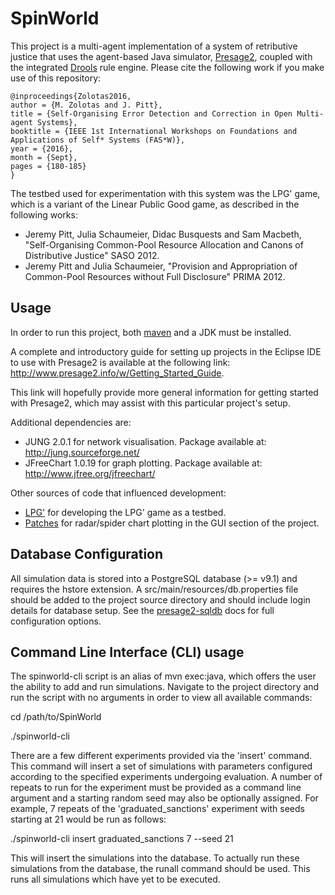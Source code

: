 # SpinWorld #

This project is a multi-agent implementation of a system of retributive justice that uses the agent-based Java simulator, [Presage2](https://github.com/Presage/Presage2), coupled with the integrated [Drools](https://www.drools.org/) rule engine. Please cite the following work if you make use of this repository:

```
@inproceedings{Zolotas2016,
author = {M. Zolotas and J. Pitt},
title = {Self-Organising Error Detection and Correction in Open Multi-agent Systems},
booktitle = {IEEE 1st International Workshops on Foundations and Applications of Self* Systems (FAS*W)},
year = {2016},
month = {Sept},
pages = {180-185}
}
```

The testbed used for experimentation with this system was the LPG' game, which is a variant of the Linear Public Good game, as described in the following works:

* Jeremy Pitt, Julia Schaumeier, Didac Busquests and Sam Macbeth, "Self-Organising Common-Pool Resource Allocation and Canons of Distributive Justice" SASO 2012.
* Jeremy Pitt and Julia Schaumeier, "Provision and Appropriation of Common-Pool Resources without Full Disclosure" PRIMA 2012.

## Usage ##

In order to run this project, both [maven](http://maven.apache.org/) and a JDK must be installed.

A complete and introductory guide for setting up projects in the Eclipse IDE to use with Presage2 is available at the following link:
http://www.presage2.info/w/Getting_Started_Guide.

This link will hopefully provide more general information for getting started with Presage2, which may assist with this particular project's setup.

Additional dependencies are:

* JUNG 2.0.1 for network visualisation. Package available at: http://jung.sourceforge.net/
* JFreeChart 1.0.19 for graph plotting. Package available at: http://www.jfree.org/jfreechart/

Other sources of code that influenced development:

* [LPG'](https://github.com/sammacbeth/LPG--Game) for developing the LPG' game as a testbed.
* [Patches](https://github.com/mkrauskopf/jfreechart-patches) for radar/spider chart plotting in the GUI section of the project.

## Database Configuration ##

All simulation data is stored into a PostgreSQL database (>= v9.1) and requires the hstore extension. A src/main/resources/db.properties file should be added to the project source directory and should include login details for database setup. See the [presage2-sqldb](https://github.com/Presage/presage2-sqldb) docs for full configuration options.

## Command Line Interface (CLI) usage ##

The spinworld-cli script is an alias of mvn exec:java, which offers the user the ability to add and run simulations. Navigate to the project directory and run the script with no arguments in order to view all available commands: 

cd /path/to/SpinWorld

./spinworld-cli

There are a few different experiments provided via the 'insert' command. This command will insert a set of simulations with parameters configured according to the specified experiments undergoing evaluation. A number of repeats to run for the experiment must be provided as a command line argument and a starting random seed may also be optionally assigned. For example, 7 repeats of the 'graduated_sanctions' experiment with seeds starting at 21 would be run as follows:

./spinworld-cli insert graduated_sanctions 7 --seed 21

This will insert the simulations into the database. To actually run these simulations from the database, the runall command should be used. This runs all simulations which have yet to be executed.
